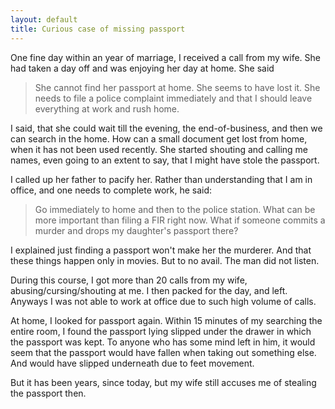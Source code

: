 ```yaml
---
layout: default
title: Curious case of missing passport
---
```


One fine day within an year of marriage, I received a call from my wife. She had taken a day off and was
enjoying her day at home. She said

> She cannot find her passport at home. She seems to have lost it. She needs to file a police complaint
> immediately and that I should leave everything at work and rush home.

I said, that she could wait till the evening, the end-of-business, and then we can search in the home.
How can a small document get lost from home, when it has not been used recently. She started shouting
and calling me names, even going to an extent to say, that I might have stole the passport.

I called up her father to pacify her. Rather than understanding that I am in office, and one needs to
complete work, he said:

> Go immediately to home and then to the police station. What can be more important than filing a FIR
> right now. What if someone commits a murder and drops my daughter's passport there?

I explained just finding a passport won't make her the murderer. And that these things happen only in
movies. But to no avail. The man did not listen.

During this course, I got more than 20 calls from my wife, abusing/cursing/shouting at me. I then packed
for the day, and left. Anyways I was not able to work at office due to such high volume of calls.

At home, I looked for passport again. Within 15 minutes of my searching the entire room, I found the
passport lying slipped under the drawer in which the passport was kept. To anyone who has some mind left
in him, it would seem that the passport would have fallen when taking out something else. And would have
slipped underneath due to feet movement.

But it has been years, since today, but my wife still accuses me of stealing the passport then.
